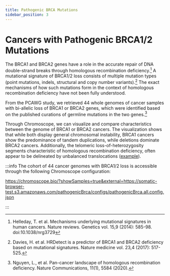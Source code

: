 ```yaml
---
title: Pathogenic BRCA Mutations
sidebar_position: 3
---
```


# Cancers with Pathogenic BRCA1/2 Mutations

The BRCA1 and BRCA2 genes have a role in the accurate repair of DNA double-strand breaks through homologous recombination deficiency.[^1] A mutational signature of BRCA1/2 loss consists of multiple mutation types (point mutations, indels, structural and copy number variants).[^2] The exact mechanisms of how such mutations form in the context of homologous recombination deficiency have not been fully understood. 

From the PCAWG study, we retrieved 44 whole genomes of cancer samples with bi-allelic loss of BRCA1 or BRCA2 genes, which were identified based on the published curations of germline mutations in the two genes.[^3]


Through Chromoscope, we can visualize and compare characteristics between the genome of BRCA1 or BRCA2 cancers. The visualization shows that while both display general chromosomal instability, BRCA1 cancers show the predominance of tandem duplications, while deletions dominate BRCA2 cancers. Additionally, the telomeric loss-of-heterozygosity segments characteristic of homologous recombination deficiency, often appear to be delineated by unbalanced translocations ([example](https://chromoscope.bio/?demoIndex=9&domain=1683276173.7073574-1699032388.9649158&external=https://somatic-browser-test.s3.amazonaws.com/pathogenicBrca/configs/pathogenicBrca.all.config.json)). 

:::info
The cohort of 44 cancer genomes with BRCA1/2 loss is accessible through the following Chromoscope configuration:

https://chromoscope.bio/?showSamples=true&external=https://somatic-browser-test.s3.amazonaws.com/pathogenicBrca/configs/pathogenicBrca.all.config.json

:::

[^1]: Helleday, T. et al. Mechanisms underlying mutational signatures in human cancers. Nature reviews. Genetics vol. 15,9 (2014): 585-98. doi:10.1038/nrg3729

[^2]: Davies, H. et al. HRDetect is a predictor of BRCA1 and BRCA2 deficiency based on mutational signatures. Nature medicine vol. 23,4 (2017): 517-525. 

[^3]: Nguyen, L., et al.  Pan-cancer landscape of homologous recombination deficiency. Nature Communications, 11(1), 5584 (2020).

